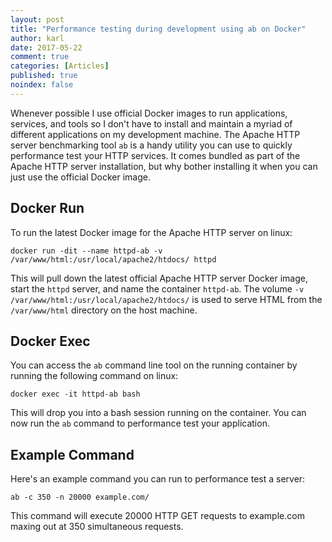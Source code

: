 ```yaml
---
layout: post
title: "Performance testing during development using ab on Docker"
author: karl
date: 2017-05-22
comment: true
categories: [Articles]
published: true
noindex: false
---
```

Whenever possible I use official Docker images to run applications, services, and tools so I don't have to install and maintain a myriad of different applications on my development machine.
The Apache HTTP server benchmarking tool `ab` is a handy utility you can use to quickly performance test your HTTP services.
It comes bundled as part of the Apache HTTP server installation, but why bother installing it when you can just use the official Docker image.
 
## Docker Run
To run the latest Docker image for the Apache HTTP server on linux:

```
docker run -dit --name httpd-ab -v /var/www/html:/usr/local/apache2/htdocs/ httpd
```

This will pull down the latest official Apache HTTP server Docker image, start the `httpd` server, and name the container `httpd-ab`.
The volume `-v /var/www/html:/usr/local/apache2/htdocs/` is used to serve HTML from the `/var/www/html` directory on the host machine.

## Docker Exec

You can access the `ab` command line tool on the running container by running the following command on linux:

`docker exec -it httpd-ab bash`

This will drop you into a bash session running on the container.
You can now run the `ab` command to performance test your application.

## Example Command
Here's an example command you can run to performance test a server:

`ab -c 350 -n 20000 example.com/`

This command will execute 20000 HTTP GET requests to example.com maxing out at 350 simultaneous requests.
